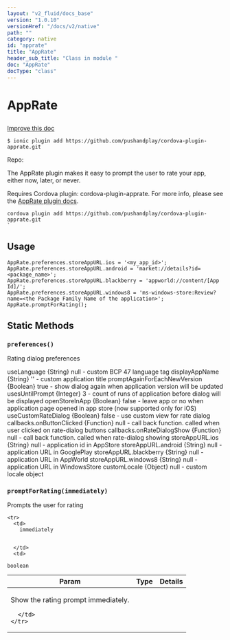 ```yaml
---
layout: "v2_fluid/docs_base"
version: "1.0.10"
versionHref: "/docs/v2/native"
path: ""
category: native
id: "apprate"
title: "AppRate"
header_sub_title: "Class in module "
doc: "AppRate"
docType: "class"
---
```









<h1 class="api-title">


AppRate






</h1>

<a class="improve-v2-docs" href='http://github.com/driftyco/ionic-native/edit/master/src/plugins/apprate.ts#L2'>
Improve this doc
</a>





<!-- decorators -->

<pre><code>$ ionic plugin add https://github.com/pushandplay/cordova-plugin-apprate.git</code></pre>
<p>Repo:
<a href="">

</a>
</p>

<!-- description -->

<p>The AppRate plugin makes it easy to prompt the user to rate your app, either now, later, or never.</p>
<p>Requires Cordova plugin: cordova-plugin-apprate. For more info, please see the <a href="https://github.com/pushandplay/cordova-plugin-apprate">AppRate plugin docs</a>.</p>
<pre><code>cordova plugin add https://github.com/pushandplay/cordova-plugin-apprate.git
`
</code></pre>

<!-- @usage tag -->

<h2>Usage</h2>

<pre><code class="lang-js">AppRate.preferences.storeAppURL.ios = &#39;&lt;my_app_id&gt;&#39;;
AppRate.preferences.storeAppURL.android = &#39;market://details?id=&lt;package_name&gt;&#39;;
AppRate.preferences.storeAppURL.blackberry = &#39;appworld://content/[App Id]/&#39;;
AppRate.preferences.storeAppURL.windows8 = &#39;ms-windows-store:Review?name=&lt;the Package Family Name of the application&gt;&#39;;
AppRate.promptForRating();
</code></pre>




<!-- @property tags -->
<h2>Static Methods</h2>
<div id="preferences"></div>
<h3><code>preferences()</code>
  
</h3>

Rating dialog preferences

useLanguage {String} null - custom BCP 47 language tag
displayAppName {String} '' - custom application title
promptAgainForEachNewVersion {Boolean} true - show dialog again when application version will be updated
usesUntilPrompt {Integer} 3 - count of runs of application before dialog will be displayed
openStoreInApp {Boolean} false - leave app or no when application page opened in app store (now supported only for iOS)
useCustomRateDialog {Boolean} false - use custom view for rate dialog
callbacks.onButtonClicked {Function} null - call back function. called when user clicked on rate-dialog buttons
callbacks.onRateDialogShow {Function} null - call back function. called when rate-dialog showing
storeAppURL.ios {String} null - application id in AppStore
storeAppURL.android {String} null - application URL in GooglePlay
storeAppURL.blackberry {String} null - application URL in AppWorld
storeAppURL.windows8 {String} null - application URL in WindowsStore
customLocale {Object} null - custom locale object








<div id="promptForRating"></div>
<h3><code>promptForRating(immediately)</code>
  
</h3>

Prompts the user for rating



<table class="table param-table" style="margin:0;">
  <thead>
    <tr>
      <th>Param</th>
      <th>Type</th>
      <th>Details</th>
    </tr>
  </thead>
  <tbody>
    
    <tr>
      <td>
        immediately
        
        
      </td>
      <td>
        
  <code>boolean</code>
      </td>
      <td>
        <p>Show the rating prompt immediately.</p>

        
      </td>
    </tr>
    
  </tbody>
</table>








<!-- methods on the class --><!-- related link --><!-- end content block -->


<!-- end body block -->

